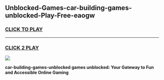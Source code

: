 
## Unblocked-Games-car-building-games-unblocked-Play-Free-eaogw
<h3>
<a href="https://premium76.site?title=car-building-games-unblocked&ref=18A">CLICK TO PLAY</a></h3>
<hr>

<h3>
<a href="https://premium76.site?title=car-building-games-unblocked&ref=18A">CLICK 2 PLAY</a>
  
</h3>

<a href="https://premium76.site?title=car-building-games-unblocked&ref=18A"><img src="https://clearcache.store/games.png"></a>


**car-building-games-unblocked games unblocked: Your Gateway to Fun and Accessible Online Gaming**
